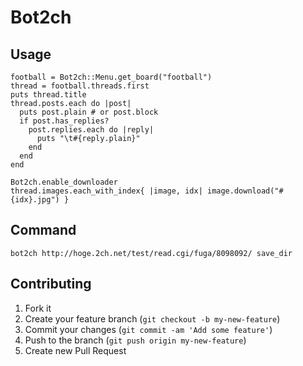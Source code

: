 # Bot2ch

## Usage

    football = Bot2ch::Menu.get_board("football")
    thread = football.threads.first
    puts thread.title
    thread.posts.each do |post|
      puts post.plain # or post.block
      if post.has_replies?
        post.replies.each do |reply|
          puts "\t#{reply.plain}"
        end
      end
    end

    Bot2ch.enable_downloader
    thread.images.each_with_index{ |image, idx| image.download("#{idx}.jpg") }


## Command

    bot2ch http://hoge.2ch.net/test/read.cgi/fuga/8098092/ save_dir

## Contributing

1. Fork it
2. Create your feature branch (`git checkout -b my-new-feature`)
3. Commit your changes (`git commit -am 'Add some feature'`)
4. Push to the branch (`git push origin my-new-feature`)
5. Create new Pull Request
